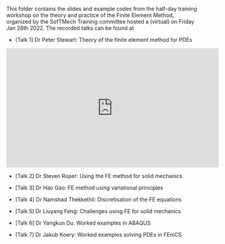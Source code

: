 This folder contains the slides and example codes from the half-day training workshop on the theory and practice of the Finite Element Method, organized by the SofTMech Training committee hosted a (virtual) on Friday Jan 28th 2022. The recorded talks can be found at 

* [Talk 1] Dr Peter Stewart: Theory of the finite element method for PDEs
 <iframe width="560" height="315" src="https://www.youtube.com/embed/-wjvBNZsh1Y" title="YouTube video player" frameborder="0" allow="accelerometer; autoplay; clipboard-write; encrypted-media; gyroscope; picture-in-picture" allowfullscreen></iframe>

* [Talk 2] Dr Steven Roper: Using the FE method for solid mechanics

* [Talk 3] Dr Hao Gao: FE method using variational principles

* [Talk 4] Dr Namshad Thekkethil: Discretisation of the FE equations

* [Talk 5] Dr Liuyang Feng: Challenges using FE for solid mechanics

* [Talk 6] Dr Yangkun Du: Worked examples in ABAQUS

* [Talk 7] Dr Jakub Koery: Worked examples solving PDEs in FEniCS
